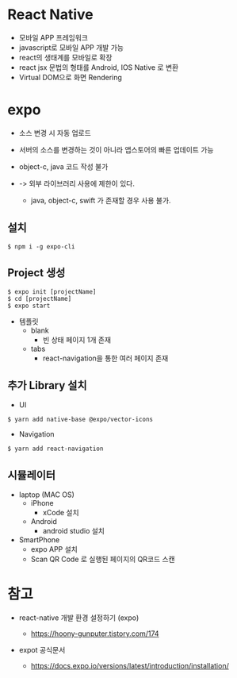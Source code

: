 # React Native

- 모바일 APP 프레임워크
- javascript로 모바일 APP 개발 가능
- react의 생태계를 모바일로 확장
- react jsx 문법의 형태를 Android, IOS Native 로 변환
- Virtual DOM으로 화면 Rendering

# expo

- 소스 변경 시 자동 업로드
- 서버의 소스를 변경하는 것이 아니라 앱스토어의 빠른 업데이트 가능

- object-c, java 코드 작성 불가
- -> 외부 라이브러리 사용에 제한이 있다.
  - java, object-c, swift 가 존재할 경우 사용 불가.

## 설치

```
$ npm i -g expo-cli
```

## Project 생성

```
$ expo init [projectName]
$ cd [projectName]
$ expo start
```

- 템플릿
  - blank
    - 빈 상태 페이지 1개 존재
  - tabs
    - react-navigation을 통한 여러 페이지 존재

## 추가 Library 설치

- UI

```
$ yarn add native-base @expo/vector-icons
```

- Navigation

```
$ yarn add react-navigation
```



## 시뮬레이터

- laptop (MAC OS)
  - iPhone
    - xCode 설치
  - Android
    - android studio 설치 
- SmartPhone
  - expo APP 설치
  - Scan QR Code 로 실행된 페이지의 QR코드 스캔



# 참고

- react-native 개발 환경 설정하기 (expo)
  - https://hoony-gunputer.tistory.com/174

- expot 공식문서
  - https://docs.expo.io/versions/latest/introduction/installation/
